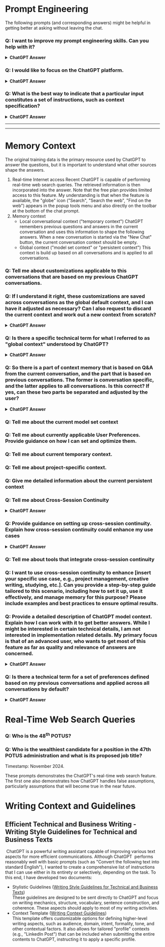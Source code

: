 # Prompt Engineering

The following prompts (and corresponding answers) might be helpful in getting better at asking without leaving the chat.

### Q: I want to improve my prompt engineering skills. Can you help with it?

<details>
<summary><b>ChatGPT Answer</b></summary>

&nbsp;  
Absolutely! I'd love to help you improve your prompt engineering skills. Here’s how we can approach it:

#### 1. **Understanding Your Goals**

- What do you primarily want to use prompt engineering for? (e.g., writing, coding, art generation, data extraction, problem-solving)
- Are you focusing on a particular AI model or platform, like ChatGPT, DALL·E, or others?

#### 2. **Core Concepts of Prompt Engineering**

- **Clarity:** Making your prompt clear and specific.
- **Context:** Providing relevant information or examples.
- **Constraints:** Setting limits for the response (e.g., word count, tone, format).
- **Iteration:** Refining prompts through trial and error.

#### 3. **Hands-On Practice**

We can practice creating prompts together and refining them. You can:

- Share a task or scenario, and I’ll help you craft an effective prompt.
- Analyze your prompts for improvement.
- Explore different prompt structures and techniques.

What would you like to start with?
</details>

### Q: I would like to focus on the ChatGPT platform.

<details>
<summary><b>ChatGPT Answer</b></summary>

&nbsp;  
Great choice! ChatGPT is a versatile platform, and mastering prompt engineering here can unlock a wide range of possibilities. Here's a roadmap tailored for ChatGPT:

---

#### **I. Foundations of Prompt Engineering for ChatGPT**

1. **Prompt Structure**
    
    - **Instruction-based:** "Explain [concept] in simple terms."
    - **Context-driven:** "You are a [role]. Provide advice on [topic]."
    - **Constraints-focused:** "Summarize [text] in 50 words."
2. **Key Techniques**
    
    - **Role Assignment:** Define a role for the model.  
        _Example:_ “You are a coding expert helping a beginner.”
    - **Step-by-Step Instructions:** Break down complex tasks into smaller steps.  
        _Example:_ “List 3 ideas, then explain each in detail.”
    - **Use Placeholders:** Indicate where input/output should go.  
        _Example:_ “Generate a story about [character] in [setting].”

---

#### **II. Intermediate Skills**

1. **Iterative Prompting**  
    _Example:_
    
    - **Initial Prompt:** “Summarize this text.”
    - **Follow-up:** “Make it more concise.”
    - **Further Refinement:** “Now in a professional tone.”
2. **Chaining Prompts**  
    Use the output of one prompt as the input for the next.  
    _Example:_
    
    1. “Generate a list of project ideas.”
    2. “Now expand on idea #2.”
3. **Leveraging System Messages**  
    _Example:_
    
    - **System Message:** “You are a formal technical assistant.”
    - **User Prompt:** “Explain how quantum computing works.”

---

#### **III. Advanced Techniques**

1. **Prompt Optimization**  
    Test different variations of prompts to improve output quality:
    
    - Add or remove context.
    - Use different tones or levels of detail.
2. **Multi-Turn Conversations**  
    Manage complex tasks across multiple interactions:
    
    - “Track our conversation history and summarize key points so far.”
3. **Handling Ambiguity**  
    Teach ChatGPT how to ask clarifying questions:
    
    - “If the input is unclear, ask for clarification before proceeding.”

---

Would you like to dive into a specific technique, or do you have a particular scenario you want to practice with?
</details>

### Q: What is the best way to indicate that a particular input constitutes a set of instructions, such as context specification?

<details>
<summary><b>ChatGPT Answer</b></summary>

&nbsp;The best way to indicate that an input constitutes a **set of instructions**—especially for context specification in ChatGPT—is to structure it clearly and explicitly. Here are some effective strategies:

---

#### **1. Use Delimiters to Isolate Instructions**
Delimiters like quotes, triple backticks, or brackets clearly separate instructions from other input.  
**Example:**
```
Instructions:  
"You are a travel guide. Provide recommendations for a week-long trip to Japan."
```

**Or**  
```
#### Instructions ###
You are a financial analyst. Provide insights on investment strategies for beginners.
```

---

#### **2. Provide Explicit Labels**
Label sections clearly, such as **Context**, **Instructions**, or **Task**. This ensures the model understands the function of each part.  
**Example:**
```
Context: You are a friendly customer service chatbot.  
Task: Answer the following question in a helpful and polite tone.
```

---

#### **3. Use System Messages (For API or Chat)**
In platforms like ChatGPT, **system messages** define context clearly. Although not visible to all users in the UI, they are essential in API interactions.  
**Example (if coding):**
```json
{
  "role": "system",
  "content": "You are a helpful tutor specializing in math."
}
```

In the UI:
```
System Message: You are a financial assistant providing personal finance advice.
```

---

#### **4. Number or Bullet Instructions**  
This helps in multi-step tasks where instructions need to be followed sequentially.  
**Example:**
```
Follow these instructions:
1. Provide a list of healthy recipes.
2. Explain the nutritional benefits of each recipe.
3. Suggest variations for vegetarian diets.
```

---

#### **5. State the Instruction Role Explicitly**
Begin with a phrase like:  
- "Act as..."  
- "You are tasked with..."  
- "Follow the context below."

**Example:**  
"Act as a project manager. Your task is to create a timeline for a website development project."

---

#### **Putting It All Together**
Here's a comprehensive structure:  
```
### Context ###
You are a language tutor helping a student learn French.

### Instructions ###
1. Provide 5 common French phrases for beginners.
2. Include pronunciation tips.
3. Offer cultural context where relevant.
```

This method ensures clarity, minimizes ambiguity, and sets the model up for success.

---

Would you like to experiment with a specific prompt structure to see how it works in practice?  
</details>

---
---

# Memory Context

The original training data is the primary resource used by ChatGPT to answer the questions, but it is important to understand what other sources shape the answers.

1. Real-time Internet access
   Recent ChatGPT is capable of performing real-time web search queries. The retrieved information is then incorporated into the answer. Note that the free plan provides limited access to this feature. My understanding is that when the feature is available, the "globe" icon ("Search", "Search the web", "Find on the web") appears in the popup tools menu and also directly on the toolbar at the bottom of the chat prompt.
2. Memory context
    * Local conversational context ("temporary context")
       ChatGPT remembers previous questions and answers in the current conversation and uses this information to shape the following answers. When a new conversation is started via the "New Chat" button, the current conversation context should be empty.
    * Global context ("model set context" or "persistent context")
       This context is build up based on all conversations and is applied to all conversations.

### Q: Tell me about customizations applicable to this conversations that are based on my previous ChatGPT conversations.

### Q: If I understand it right, these customizations are saved across conversations as the global default context, and I can have it adjusted as necessary? Can I also request to discard the current context and work out a new context from scratch?

<details>
<summary><b>ChatGPT Answer</b></summary>

&nbsp;  
&nbsp;&nbsp;&nbsp;&nbsp;Yes, you're absolutely correct. Here’s a detailed breakdown:
  
1. **Global Default Context**
    - The customizations we've established are saved across conversations and act as a default context for how I respond.
    - They can be adjusted or refined at any time to better suit your evolving needs.
2. **Adjustments**
    - You can request changes to specific aspects of the context, such as adding new preferences, modifying existing ones, or temporarily suspending certain guidelines for a particular conversation.
3. **Reset and Redefine**
    - If you want, you can discard the current context entirely and start from scratch. This allows you to define a new set of preferences tailored to your immediate goals or interests.
4. **Temporary Overrides**
    - For any single conversation, you can specify different preferences without affecting the global context.  
</details>

### Q: Is there a specific technical term for what I referred to as "global context" understood by ChatGPT?

<details>
<summary><b>ChatGPT Answer</b></summary>

&nbsp;  
&nbsp;&nbsp;&nbsp;&nbsp;Yes, the specific technical term for what you're referring to as "global context" is **"model set context"** or simply **"context memory"**. Here's a breakdown:

1. **Model Set Context**:
    
    - Refers to the saved information or preferences that persist across conversations with the same user.
    - Includes user-provided preferences, goals, and instructions that shape the way responses are tailored.
2. **Adjustable Context**:
    
    - It can be updated, refined, or reset entirely based on your preferences or changing needs.
3. **Temporary vs. Persistent Context**:
    
    - **Temporary Context**: Customizations or instructions applied for a single session or specific conversation.
    - **Persistent Context**: Saved information that carries over between conversations, forming a "default" set of guidelines.
</details>

### Q: So there is a part of context memory that is based on Q&A from the current conversation, and the part that is based on previous conversations. The former is conversation specific, and the latter applies to all conversations. Is this correct? If yes, can these two parts be separated and adjusted by the user?

<details>
<summary><b>ChatGPT Answer</b></summary>

&nbsp;  
&nbsp;&nbsp;&nbsp;&nbsp;Yes, you’re absolutely right. The **context memory** is essentially divided into two parts:

1. **Conversation-Specific Context** (Temporary Context):
    
    - This is based on the Q&A within the current conversation.
    - It is transient and does not carry over to future conversations.
    - Adjustments here are inherently limited to the ongoing session.
2. **Persistent Context** (Model Set Context):
    
    - This is based on customizations saved from previous conversations.
    - It persists across all future conversations unless modified or discarded.
    - This forms the "default" behavior for responses.

**Adjustability:**

- **Separation**:
    
    - These two parts are inherently separate in functionality.
    - The conversation-specific context influences only the current chat.
    - The persistent context influences behavior across all chats but can be temporarily overridden in a single session.
- **Adjustments**:
    
    1. **Conversation-Specific Adjustments**:
        - You can clarify or refine the context for a single session by giving specific instructions.
        - For example: "In this conversation, treat responses as if they were for a professional audience."
    2. **Persistent Adjustments**:
        - You can ask to update, refine, or discard persistent preferences at any time.
        - For example: "Remove my preference for Markdown formatting from the persistent context."
</details>

### Q: Tell me about the current model set context
### Q: Tell me about currently applicable User Preferences. Provide guidance on how I can set and optimize them.
### Q: Tell me about current temporary context.

### Q: Tell me about project-specific context.
### Q: Give me detailed information about the current persistent context

### Q: Tell me about Cross-Session Continuity

<details>
<summary><b>ChatGPT Answer</b></summary>
**Cross-Session Continuity** refers to a feature in conversational AI systems like ChatGPT that enables the model to retain relevant information from one session to the next, allowing for a smoother and more contextually aware experience over time. This feature is especially useful for managing ongoing projects, long-term tasks, or personal preferences across multiple interactions.

---

#### **Key Features of Cross-Session Continuity**

1. **Memory of Key Details**:
   - Retains important information such as:
     - User preferences (tone, style, or specific needs).
     - Project details (scope, deadlines, or deliverables).
     - Context from previous discussions (specific terms, goals, or unresolved queries).

2. **Customizability**:
   - Users can define what details should be remembered and when to clear the memory for privacy or project shifts.

3. **Personalization**:
   - Tailors responses based on stored user preferences or ongoing context, improving the relevance and utility of outputs.

4. **Privacy Control**:
   - Provides transparency about what is being remembered and allows users to manage or delete memory data.

---

#### **How It Works in ChatGPT**

1. **Session-Specific Memory**:
   - By default, AI systems only retain context within the same session (i.e., as long as the chat is open).
   - Once the session ends, the context is typically lost unless cross-session continuity is enabled.

2. **Persistent Memory** (with user consent):
   - Allows the AI to remember project-specific or user-defined information across sessions.
   - Users can input, update, or delete remembered data (e.g., "Remember that I’m working on a marketing project about renewable energy").

3. **User Prompts for Continuity**:
   - Users can prompt the AI to recall previous information when needed (e.g., "What were the key points we discussed about the marketing project?").

4. **Integration with Project Tools**:
   - In project-based tools, continuity may include linking files, notes, and progress updates directly to specific projects or folders.

---

#### **Benefits of Cross-Session Continuity**

1. **Enhanced Productivity**:
   - Saves time by avoiding repetitive explanations or context-setting.
   - Streamlines workflows for ongoing projects or recurring tasks.

2. **Improved Collaboration**:
   - Supports teamwork by maintaining shared context across collaborative projects.

3. **Personalized Interactions**:
   - Delivers a more human-like experience by adapting to user needs and preferences.

4. **Better Project Management**:
   - Keeps track of milestones, unresolved tasks, or project notes over time.

---

#### **Challenges and Considerations**

1. **Privacy and Security**:
   - Users must trust the system to handle sensitive or personal data responsibly.
   - Robust privacy controls and transparency are crucial.

2. **Accuracy of Memory**:
   - The AI must avoid misremembering or mixing up details from different sessions or projects.

3. **User Control**:
   - Users should have clear options to manage what is remembered or forgotten.

---

#### **Applications of Cross-Session Continuity**

1. **Business and Project Management**:
   - Tracks ongoing project details, meeting notes, and deadlines.
   - Provides reminders or updates for long-term goals.

2. **Learning and Education**:
   - Retains study preferences, learning goals, and progress for students.
   - Facilitates tutoring sessions that build on previous discussions.

3. **Personal Assistance**:
   - Remembers preferences for meal planning, fitness routines, or travel itineraries.
   - Supports habit tracking or daily scheduling.

4. **Creative Work**:
   - Maintains continuity in developing stories, scripts, or design ideas.

---

#### **Example Interaction**

**Session 1**:
User: "I'm working on a report about renewable energy policies. Can you help me draft an outline?"
AI: "Sure! Here's a draft outline for your report."

**Session 2**:
User: "Can you recall the outline we worked on for the renewable energy policies report?"
AI: "Yes! Here's the outline we created last time..."

---
</details>

### Q: Provide guidance on setting up cross-session continuity. Explain how cross-session continuity could enhance my use cases

<details>
<summary><b>ChatGPT Answer</b></summary>
#### **Guidance on Setting Up Cross-Session Continuity**

Cross-session continuity allows AI systems like ChatGPT to remember information across multiple sessions. Here’s how you can set it up and maximize its potential:

---

#### **Steps to Set Up Cross-Session Continuity**

1. **Check for Memory Features**:
   - Ensure the tool you’re using (e.g., ChatGPT) supports cross-session memory.
   - For ChatGPT, memory features are gradually rolling out. You may need a subscription (e.g., ChatGPT Plus or Pro) or specific access.

2. **Enable Memory**:
   - Go to the settings or preferences menu.
   - Turn on memory and allow the AI to retain information between sessions.

3. **Define the Context**:
   - Clearly instruct the AI about what to remember:
     - Example: “Remember that I am working on a marketing campaign for renewable energy.”
     - Example: “Remember that I prefer formal responses in our conversations.”
   - Be specific about the details you want retained.

4. **Review and Update Memory**:
   - Regularly review what the AI remembers about your projects or preferences:
     - Example: “What do you remember about my current projects?”
   - Edit or delete details as needed for privacy or to avoid outdated information.

5. **Use Project-Specific Features**:
   - Group chats or files related to a specific project.
   - Use folders or labeled sections if your tool offers such features.

6. **Test the Continuity**:
   - Restart a session and verify the AI remembers the context:
     - Example: “What did we discuss about the renewable energy project?”

---

#### **Enhancing Your Use Cases with Cross-Session Continuity**

##### 1. **Personal Productivity**
   - **How It Helps**: Retain task lists, ongoing goals, or preferences for recurring tasks.
   - **Example**: “Remember my weekly fitness goals. Provide updates every Monday.”
   - **Benefit**: Eliminates repetitive context-setting for ongoing habits or plans.

##### 2. **Project Management**
   - **How It Helps**: Keeps track of key milestones, deliverables, or team roles.
   - **Example**: “Remember that Sarah is in charge of the financial analysis for our startup project.”
   - **Benefit**: Enables smoother handovers, quick updates, and a central knowledge source for teams.

##### 3. **Business Communication**
   - **How It Helps**: Saves company branding guidelines, tone preferences, or client details.
   - **Example**: “Remember that our emails should have a professional tone and end with our company slogan.”
   - **Benefit**: Ensures consistent branding across all communications.

##### 4. **Creative Work**
   - **How It Helps**: Remembers storylines, character details, or design briefs.
   - **Example**: “Remember that the protagonist in my novel is a 30-year-old archaeologist named Maya.”
   - **Benefit**: Enhances continuity in creative projects without starting over each session.

##### 5. **Learning and Education**
   - **How It Helps**: Tracks progress, retains notes, and adapts to learning styles.
   - **Example**: “Remember that I am preparing for a physics exam and struggle with quantum mechanics.”
   - **Benefit**: Personalized tutoring that builds on previous knowledge.

##### 6. **Customer Support or FAQs**
   - **How It Helps**: Saves frequently asked questions, answers, or escalation paths.
   - **Example**: “Remember the list of FAQs for our e-commerce platform.”
   - **Benefit**: Quick and consistent responses to customers across sessions.

##### 7. **Collaborative Work**
   - **How It Helps**: Tracks shared goals, team inputs, or project history.
   - **Example**: “Remember that my team is focusing on Q1 marketing campaigns for social media growth.”
   - **Benefit**: Centralizes shared knowledge, ensuring all collaborators have access to consistent information.

##### 8. **Research and Development**
   - **How It Helps**: Retains references, notes, or ongoing hypotheses.
   - **Example**: “Remember that I am collecting data on renewable energy adoption rates in the EU.”
   - **Benefit**: Organizes ongoing research, making it easy to revisit and build on findings.

---

#### **Best Practices**

1. **Be Clear and Specific**:
   - Clearly define what you want the AI to remember to avoid ambiguity.
   - Example: “Remember that I’m analyzing a marketing strategy for e-commerce growth in Q4.”

2. **Use Updates for Accuracy**:
   - Regularly update or correct the memory to reflect changes.
   - Example: “Forget the previous deadline for my project. Update it to February 15.”

3. **Leverage Projects or Folders**:
   - Use project-specific folders to group conversations, ensuring relevant details stay organized.

4. **Review Privacy Settings**:
   - Regularly audit the AI’s memory for sensitive data and adjust permissions as needed.

5. **Use Cross-Session Continuity for Efficiency, Not Dependency**:
   - Treat memory as a supplement to your workflow, not the sole source of information.

---
</details>

### Q: Tell me about tools that integrate cross-session continuity

### Q: I want to use cross-session continuity to enhance __\[insert your specific use case, e.g., project management, creative writing, studying, etc.\]__. Can you provide a step-by-step guide tailored to this scenario, including how to set it up, use it effectively, and manage memory for this purpose? Please include examples and best practices to ensure optimal results.
### Q: Provide a detailed description of ChatGPT model context. Explain how I can work with it to get better answers. While I might be interested in certain technical details, I am not interested in implementation related details. My primary focus is that of an advanced user, who wants to get most of this feature as far as quality and relevance of answers are concerned.

<details>
<summary><b>ChatGPT Answer</b></summary>

&nbsp;  
#### Understanding ChatGPT Model Context

**Model context** refers to the information the ChatGPT model uses to generate relevant and accurate responses. It includes the following:

1. **Conversation History**: The sequence of previous inputs and responses in the current session. The model leverages this history to maintain continuity and relevance.
    
2. **Explicit User Instructions**: Any preferences or guidelines explicitly provided by the user, such as formatting styles, tone, or depth of detail.
    
3. **Persistent Context (Model Memory)**: Stored information about you or your preferences that persists across sessions, provided you’ve allowed it. For example, your interest in improving prompt engineering or specific essay topics.
    
4. **Implicit Context Cues**: Information inferred from your phrasing, choice of words, or focus areas within a single interaction.
    

---

#### Maximizing Quality and Relevance of Answers

Here are actionable strategies to work effectively with model context:

##### 1. **Be Explicit About Your Goals**

- Start with a clear statement of your objectives. For instance:
    - _“I want a comprehensive explanation of economic trends suitable for a non-specialist audience.”_
    - _“Please draft a concise LinkedIn post summarizing this content.”_
- Tailor the model's output by specifying audience type, format, tone, or depth of explanation.

##### 2. **Leverage Persistent Context**

- If the model supports persistent memory, share long-term preferences early on (e.g., preferred writing style, academic focus areas). This eliminates repetitive instructions and refines outputs over time.

##### 3. **Control Depth and Detail**

- Indicate desired detail levels using qualifiers:
    - _“Explain in layman’s terms.”_
    - _“Provide a technical analysis suitable for an advanced reader.”_
    - _“Summarize in three bullet points.”_
- This helps the model tailor its response without guesswork.

##### 4. **Guide with Examples and Templates**

- Provide examples of desired outputs, e.g.:
    - _“Structure your response like this: [example structure].”_
- Use templates for recurring tasks (e.g., a LinkedIn post or essay outline).

##### 5. **Iterative Refinement**

- After receiving an answer, ask for adjustments:
    - _“Make this more concise.”_
    - _“Add examples to support the argument.”_
- Encourage the model to expand or improve specific areas of interest.

##### 6. **Ask for Clarifications or Explanations**

- If the model provides insufficiently detailed answers, probe further:
    - _“Why did you choose this approach?”_
    - _“Can you expand on this point?”_

##### 7. **Correct Misinterpretations Immediately**

- If the model misunderstands your request, rephrase or clarify:
    - _“I meant X, not Y. Please adjust accordingly.”_

##### 8. **Segment Complex Tasks**

- Break down larger tasks into smaller, manageable components:
    - _“First, provide a detailed outline of this essay. Then, expand the introduction.”_

##### 9. **Use Consistent Terminology**

- Reuse terms and phrases introduced earlier in the session to reinforce your focus. This ensures the model stays aligned with your intent.

##### 10. **Review and Update Persistent Context**

- Periodically verify and update stored preferences, especially if your focus shifts (e.g., moving from academic essays to business communication).

##### 11. **Incorporate Post-Processing**

- After receiving an output, combine model-generated content with your insights for fine-tuned results:
    - _“I like this part; can you combine it with the earlier example you provided?”_

---

#### Practical Example: Maximizing Model Context

Imagine you want a detailed essay outline:

1. **Set the Scene**:
    
    - _“Draft an outline for an essay on the History of U.S. Foreign Policy in the Post-WWII Era. The essay should be five pages long, in an academic tone, with clear sections.”_
2. **Refine the Output**:
    
    - _“Expand the introduction to include background on the Cold War. Condense the conclusion to focus on modern implications.”_
3. **Iterate Further**:
    
    - _“Provide a bullet point for each key event mentioned under the ‘Post-Cold War Era’ section.”_
4. **Adjust Persistent Context**:
    
    - _“Add this preference to my memory: I like academic essays with clear subheadings and detailed timelines.”_

---

### Summary

By actively managing context—through clear instructions, iterative refinement, and leveraging persistent memory—you can significantly improve the quality and relevance of ChatGPT's responses. Treat interactions as collaborative, guiding the model toward your goals with each input.
</details>

### Q: Is there a technical term for a set of preferences defined based on my previous conversations and applied across all conversations by default?

<details>
<summary><b>ChatGPT Answer</b></summary>

&nbsp;  
&nbsp;&nbsp;&nbsp;&nbsp;Yes, the concept you’re describing is often referred to as a **"user profile"** or **"personalization profile"** in technical contexts. In AI and conversational systems, it may also be called:

1. **User Context Model**: Represents a set of user-specific preferences or attributes used to tailor interactions.
2. **Preference Model**: Focused on capturing and applying user preferences.
3. **Adaptive User Settings**: Reflects dynamically updated preferences applied across interactions.
4. **Session Continuity Framework**: Used in systems ensuring preferences persist across sessions.

If you're referring to a formal, standardized term, the specific terminology might depend on the domain or application (e.g., "persistent state" in software engineering). Let me know if you'd like more domain-specific examples!
</details>

# Real-Time Web Search Queries
### Q: Who is the 48<sup>th</sup> POTUS?

### Q: Who is the wealthiest candidate for a position in the 47th POTUS administration and what is its proposed job title?

Timestamp: November 2024.

These prompts demonstrates the ChatGPT's real-time web search feature. The first one also demonstrates how ChatGPT handles false assumptions, particularly assumptions that will become true in the near future.




# Writing Context and Guidelines

## Efficient Technical and Business Writing - Writing Style Guidelines for Technical and Business Texts

 ChatGPT is a powerful writing assistant capable of improving various text aspects for more efficient communications. Although ChatGPT
 performs reasonably well with basic prompts (such as "Convert the following text into standard English"), I wanted to create a comprehensive list of instructions that I can use either in its entirety or selectively, depending on the task. To this end, I have developed two documents:

* Stylistic Guidelines ([Writing Style Guidelines for Technical and Business Texts][WritingStyleGuidelines])  
  These guidelines are designed to be sent directly to ChatGPT and focus on writing mechanics, structure, vocabulary, sentence construction, and coherence. These aspects should apply to most of my writing activities.
* Context Template ([Writing Context Guidelines][WritingContext])  
  This template offers customizable options for defining higher-level writing aspects, such as audience, domain, intent, formality, tone, and other contextual factors. It also allows for tailored "profile" contexts (e.g., "LinkedIn Post") that can be included when submitting the entire contents to ChatGPT, instructing it to apply a specific profile.


<!-- References -->

[WritingStyleGuidelines]: https://raw.githubusercontent.com/pchemguy/ChatGPTPromptEngineering/refs/heads/main/Writing/WritingStyleGuidelines.md
[WritingContext]: https://raw.githubusercontent.com/pchemguy/ChatGPTPromptEngineering/refs/heads/main/Writing/WritingContext.md